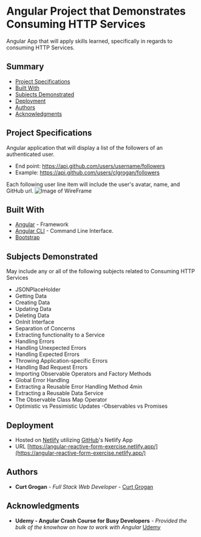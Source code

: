# Angular Project that Demonstrates Consuming HTTP Services

Angular App that will apply skills learned, specifically in regards to consuming HTTP Services.

## Summary

- [Project Specifications](#exercise-specifications)
- [Built With](#built-with)
- [Subjects Demonstrated](#subjects-demonstrated)
- [Deployment](#deployment)
- [Authors](#authors)
- [Acknowledgments](#acknowledgments)

## Project Specifications

Angular application that will display a list of the followers of an authenticated user.

- End point: https://api.github.com/users/username/followers
- Example: https://api.github.com/users/clgrogan/followers

Each following user line item will include the user's avatar, name, and GitHub url.
![Image of WireFrame](resourses/GitHubFollowersWF.png)

## Built With

- [Angular](https://angular.io/) - Framework
- [Angular CLI](https://cli.angular.io/) - Command Line Interface.
- [Bootstrap](https://getbootstrap.com/)

## Subjects Demonstrated

May include any or all of the following subjects related to Consuming HTTP Services

- JSONPlaceHolder
- Getting Data
- Creating Data
- Updating Data
- Deleting Data
- OnInit Interface
- Separation of Concerns
- Extracting functionality to a Service
- Handling Errors
- Handling Unexpected Errors
- Handling Expected Errors
- Throwing Application-specific Errors
- Handling Bad Request Errors
- Importing Observable Operators and
  Factory Methods
- Global Error Handling
- Extracting a Reusable Error Handling
  Method
  4min
- Extracting a Reusable Data Service
- The Observable Class Map Operator
- Optimistic vs Pessimistic Updates
  -Observables vs Promises

## Deployment

- Hosted on [Netlify](https://app.netlify.com/) utilizing [GitHub](https://app.netlify.com/)'s Netlify App
- URL [https://angular-reactive-form-exercise.netlify.app/](https://angular-reactive-form-exercise.netlify.app/)

## Authors

- **Curt Grogan** - _Full Stack Web Developer_ -
  [Curt Grogan](https://github.com/clgrogan)

## Acknowledgments

- **Udemy - Angular Crash Course for Busy Developers** - _Provided the bulk of the knowhow on how to work with Angular_ [Udemy](https://www.udemy.com/)
